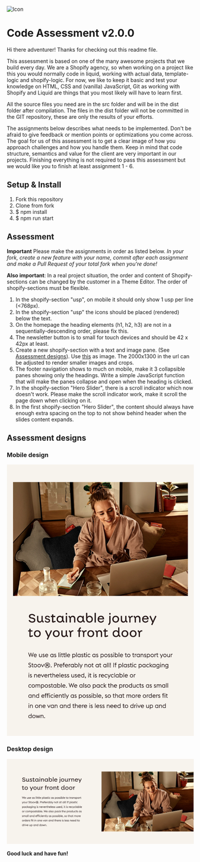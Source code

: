 ![Icon](https://bitbucket.org/code_internet_applications/code-assessment/raw/master/icon.png)
# Code Assessment v2.0.0 #
Hi there adventurer! Thanks for checking out this readme file.

This assessment is based on one of the many awesome projects that we build every day. We are a Shopify agency, so when working on a project like this you would normally code in liquid, working with actual data, template-logic and shopify-logic. For now, we like to keep it basic and test your knowledge on HTML, CSS and (vanilla) JavaScript, Git as working with Shopify and Liquid are things that you most likely will have to learn first.

All the source files you need are in the src folder and will be in the dist folder after compilation. The files in the dist folder will not be committed in the GIT repository, these are only the results of your efforts.

The assignments below describes what needs to be implemented. Don't be afraid to give feedback or mention points or optimizations you come across. The goal for us of this assessment is to get a clear image of how you approach challenges and how you handle them. Keep in mind that code structure, semantics and value for the client are very important in our projects. Finishing everything is not required to pass this assessment but we would like you to finish at least assignment 1 - 6.

## Setup & Install ##
1. Fork this repository
1. Clone from fork
1. $ npm install
1. $ npm run start

## Assessment ##
**Important** Please make the assignments in order as listed below. *In your fork, create a new feature with your name, commit after each assignment and make a Pull Request of your total fork when you're done!*

**Also important**: In a real project situation, the order and content of Shopify-sections can be changed by the customer in a Theme Editor. The order of shopify-sections must be flexible.

1. In the shopify-section "usp", on mobile it should only show 1 usp per line (<768px).
1. In the shopify-section "usp" the icons should be placed (rendered) below the text.
1. On the homepage the heading elements (h1, h2, h3) are not in a sequentially-descending order, please fix this.
1. The newsletter button is to small for touch devices and should be 42 x 42px at least.
1. Create a new shopify-section with a text and image pane. (See [Assessment designs](#markdown-header-assessment-designs)). Use [this](https://cdn.shopify.com/s/files/1/0550/3202/1172/files/21_07-Stoov-12._Thuiswerken_aan_keukentafel_058_BEW_RGB_LR_1_2000x1300_crop_center.jpg) as image. The 2000x1300 in the url can be adjusted to render smaller images and crops.
1. The footer navigation shows to much on mobile, make it 3 collapsible panes showing only the headings. Write a simple JavaScript function that will make the panes collapse and open when the heading is clicked.
1. In the shopify-section "Hero Slider", there is a scroll indicator which now doesn't work. Please make the scroll indicator work, make it scroll the page down when clicking on it.
1. In the first shopify-section "Hero Slider", the content should always have enough extra spacing on the top to not show behind header when the slides content expands.

## Assessment designs ##
### Mobile design ###

![Mobile design](https://raw.githubusercontent.com/codeinternetapplications/code-assessment/main/assessment-mobile.png)

### Desktop design ###

![Desktop design](https://raw.githubusercontent.com/codeinternetapplications/code-assessment/main/assessment-desktop.png)

**Good luck and have fun!**